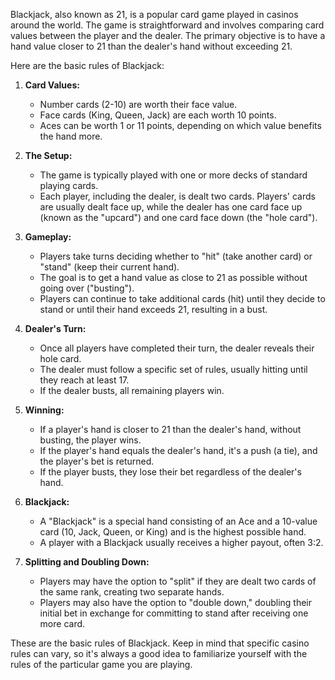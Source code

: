 Blackjack, also known as 21, is a popular card game played in casinos around the world. The game is straightforward and involves comparing card values between the player and the dealer. The primary objective is to have a hand value closer to 21 than the dealer's hand without exceeding 21.

Here are the basic rules of Blackjack:

1. **Card Values:**
   - Number cards (2-10) are worth their face value.
   - Face cards (King, Queen, Jack) are each worth 10 points.
   - Aces can be worth 1 or 11 points, depending on which value benefits the hand more.

2. **The Setup:**
   - The game is typically played with one or more decks of standard playing cards.
   - Each player, including the dealer, is dealt two cards. Players' cards are usually dealt face up, while the dealer has one card face up (known as the "upcard") and one card face down (the "hole card").

3. **Gameplay:**
   - Players take turns deciding whether to "hit" (take another card) or "stand" (keep their current hand).
   - The goal is to get a hand value as close to 21 as possible without going over ("busting").
   - Players can continue to take additional cards (hit) until they decide to stand or until their hand exceeds 21, resulting in a bust.

4. **Dealer's Turn:**
   - Once all players have completed their turn, the dealer reveals their hole card.
   - The dealer must follow a specific set of rules, usually hitting until they reach at least 17.
   - If the dealer busts, all remaining players win.

5. **Winning:**
   - If a player's hand is closer to 21 than the dealer's hand, without busting, the player wins.
   - If the player's hand equals the dealer's hand, it's a push (a tie), and the player's bet is returned.
   - If the player busts, they lose their bet regardless of the dealer's hand.

6. **Blackjack:**
   - A "Blackjack" is a special hand consisting of an Ace and a 10-value card (10, Jack, Queen, or King) and is the highest possible hand.
   - A player with a Blackjack usually receives a higher payout, often 3:2.

7. **Splitting and Doubling Down:**
   - Players may have the option to "split" if they are dealt two cards of the same rank, creating two separate hands.
   - Players may also have the option to "double down," doubling their initial bet in exchange for committing to stand after receiving one more card.

These are the basic rules of Blackjack. Keep in mind that specific casino rules can vary, so it's always a good idea to familiarize yourself with the rules of the particular game you are playing.